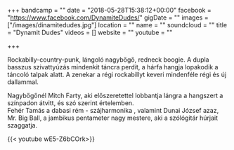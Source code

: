 +++
bandcamp = ""
date = "2018-05-28T15:38:12+00:00"
facebook = "https://www.facebook.com/DynamiteDudes/"
gigDate = ""
images = ["/images/dinamitedudes.jpg"]
location = ""
name = ""
soundcloud = ""
title = "Dynamit Dudes"
videos = []
website = ""
youtube = ""

+++
  
Rockabilly-country-punk, lángoló nagybőgő, redneck boogie. A dupla basszus szivattyúzás mindenkit táncra perdít, a hárfa hangja lopakodik a táncoló talpak alatt. A  zenekar a régi rockabillyt keveri mindenféle régi és új dallammal.   
  
Nagybőgőnél Mitch Farty, aki előszeretettel lobbantja lángra a hangszert a színpadon átvitt, és szó szerint értelemben.  
Fehér Tamás a dabasi rém - szájharmonika , valamint Dunai József azaz, Mr. Big Ball, a jambikus pentameter nagy mestere, aki a szólógitár húrjait szaggatja.  

  
{{< youtube wE5-Z6bCOrk>}}